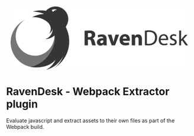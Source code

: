 <p align="center">
  <img alt="RavenDesk" src="https://github.com/TheKnarf/RavenDesk/raw/master/logo/Logotype102.png" width="480" />
</p>

# RavenDesk - Webpack Extractor plugin

Evaluate javascript and extract assets to their own files as part of the Webpack build.

